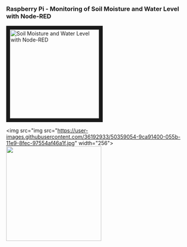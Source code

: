 <h3>Raspberry Pi - Monitoring of Soil Moisture and Water Level with Node-RED</h3>

<a href="https://youtu.be/gJo88YZkhzc" target="_blank">
 <img src="https://user-images.githubusercontent.com/36192933/50359054-9ca91400-055b-11e9-8fec-97554af46a1f.jpg" alt="Soil Moisture and Water Level with Node-RED" width="240" border="10" />
</a>

<img src="img src="https://user-images.githubusercontent.com/36192933/50359054-9ca91400-055b-11e9-8fec-97554af46a1f.jpg" width="256">
<img src="https://user-images.githubusercontent.com/36192933/50359166-150fd500-055c-11e9-93ad-22486ed01680.png" width="256">
